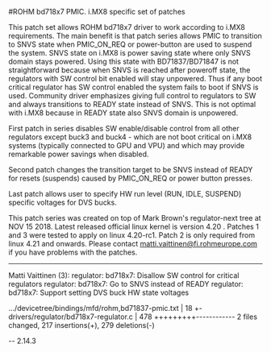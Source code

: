 #ROHM bd718x7 PMIC. i.MX8 specific set of patches

This patch set allows ROHM bd718x7 driver to work according to i.MX8
requirements. The main benefit is that patch series allows PMIC to
transition to SNVS state when PMIC_ON_REQ or power-button are used to
suspend the system. SNVS state on i.MX8 is power saving state where only
SNVS domain stays powered. Using this state with BD71837/BD71847 is not
straightforward because when SNVS is reached after poweroff state, the
regulators with SW control bit enabled will stay unpowered. Thus if any
boot critical regulator has SW control enabled the system fails to boot
if SNVS is used. Community driver emphasizes giving full control to
regulators to SW and always transitions to READY state instead of SNVS.
This is not optimal with i.MX8 because in READY state also SNVS domain
is unpowered.

First patch in series disables SW enable/disable control from all other
regulators except buck3 and buck4 - which are not boot critical on i.MX8
systems (typically connected to GPU and VPU) and which may provide
remarkable power savings when disabled.

Second patch changes the transition target to be SNVS instead of READY
for resets (suspends) caused by PMIC_ON_REQ or power button presses.

Last patch allows user to specify HW run level (RUN, IDLE, SUSPEND)
specific voltages for DVS bucks.

This patch series was created on top of Mark Brown's regulator-next tree
at NOV 15 2018. Latest released official linux kernel is version 4.20
.
Patches 1 and 3 were tested to apply on linux 4.20-rc1. Patch 2 is only
required from linux 4.21 and onwards. Please contact
matti.vaittinen@fi.rohmeurope.com if you have problems with the patches.

---

Matti Vaittinen (3):
  regulator: bd718x7: Disallow SW control for critical regulators
  regulator: bd718x7: Go to SNVS instead of READY
  regulator: bd718x7: Support setting DVS buck HW state voltages

 .../devicetree/bindings/mfd/rohm,bd71837-pmic.txt  |  18 +-
 drivers/regulator/bd718x7-regulator.c              | 478 +++++++++------------
 2 files changed, 217 insertions(+), 279 deletions(-)

-- 
2.14.3

